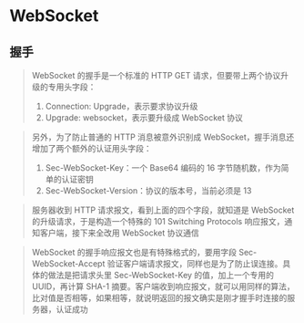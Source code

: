# WebSocket

## 握手
> WebSocket 的握手是一个标准的 HTTP GET 请求，但要带上两个协议升级的专用头字段：
> 1. Connection: Upgrade，表示要求协议升级
> 2. Upgrade: websocket，表示要升级成 WebSocket 协议

> 另外，为了防止普通的 HTTP 消息被意外识别成 WebSocket，握手消息还增加了两个额外的认证用头字段：
> 1. Sec-WebSocket-Key：一个 Base64 编码的 16 字节随机数，作为简单的认证密钥
> 2. Sec-WebSocket-Version：协议的版本号，当前必须是 13

> 服务器收到 HTTP 请求报文，看到上面的四个字段，就知道是 WebSocket 的升级请求，于是构造一个特殊的 101 Switching Protocols 响应报文，通知客户端，接下来全改用 WebSocket 协议通信

> WebSocket 的握手响应报文也是有特殊格式的，要用字段 Sec-WebSocket-Accept 验证客户端请求报文，同样也是为了防止误连接。具体的做法是把请求头里 Sec-WebSocket-Key 的值，加上一个专用的 UUID，再计算 SHA-1 摘要。客户端收到响应报文，就可以用同样的算法，比对值是否相等，如果相等，就说明返回的报文确实是刚才握手时连接的服务器，认证成功